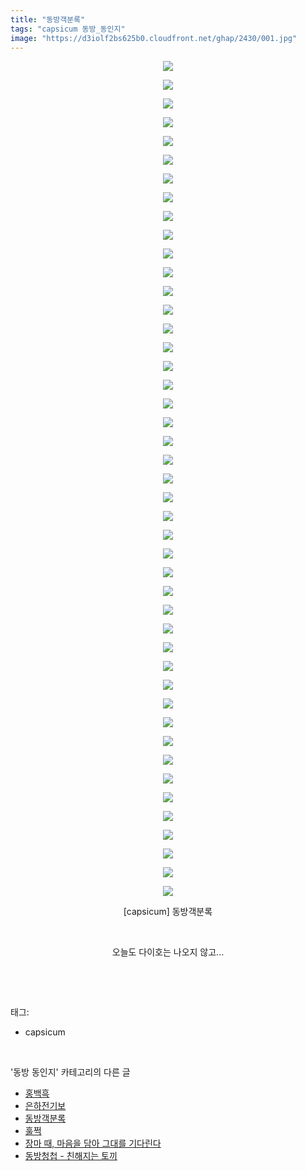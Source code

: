 ```yaml
---
title: "동방객분록"
tags: "capsicum 동방_동인지"
image: "https://d3iolf2bs625b0.cloudfront.net/ghap/2430/001.jpg"
---
```

<div class="article">
<p style="text-align: center; clear: none; float: none;"><img src="{{ site.imgserver3 }}/ghap/2430/001.jpg"/></p>
<p style="text-align: center; clear: none; float: none;"><img src="{{ site.imgserver3 }}/ghap/2430/002.jpg"/></p>
<p style="text-align: center; clear: none; float: none;"><img src="{{ site.imgserver3 }}/ghap/2430/003.jpg"/></p>
<p style="text-align: center; clear: none; float: none;"><img src="{{ site.imgserver3 }}/ghap/2430/004.jpg"/></p>
<p style="text-align: center; clear: none; float: none;"><img src="{{ site.imgserver3 }}/ghap/2430/005.jpg"/></p>
<p style="text-align: center; clear: none; float: none;"><img src="{{ site.imgserver3 }}/ghap/2430/006.jpg"/></p>
<p style="text-align: center; clear: none; float: none;"><img src="{{ site.imgserver3 }}/ghap/2430/007.jpg"/></p>
<p style="text-align: center; clear: none; float: none;"><img src="{{ site.imgserver3 }}/ghap/2430/008.jpg"/></p>
<p style="text-align: center; clear: none; float: none;"><img src="{{ site.imgserver3 }}/ghap/2430/009.jpg"/></p>
<p style="text-align: center; clear: none; float: none;"><img src="{{ site.imgserver3 }}/ghap/2430/010.jpg"/></p>
<p style="text-align: center; clear: none; float: none;"><img src="{{ site.imgserver3 }}/ghap/2430/011.jpg"/></p>
<p style="text-align: center; clear: none; float: none;"><img src="{{ site.imgserver3 }}/ghap/2430/012.jpg"/></p>
<p style="text-align: center; clear: none; float: none;"><img src="{{ site.imgserver3 }}/ghap/2430/013.jpg"/></p>
<p style="text-align: center; clear: none; float: none;"><img src="{{ site.imgserver3 }}/ghap/2430/014.jpg"/></p>
<p style="text-align: center; clear: none; float: none;"><img src="{{ site.imgserver3 }}/ghap/2430/015.jpg"/></p>
<p style="text-align: center; clear: none; float: none;"><img src="{{ site.imgserver3 }}/ghap/2430/016.jpg"/></p>
<p style="text-align: center; clear: none; float: none;"><img src="{{ site.imgserver3 }}/ghap/2430/017.jpg"/></p>
<p style="text-align: center; clear: none; float: none;"><img src="{{ site.imgserver3 }}/ghap/2430/018.jpg"/></p>
<p style="text-align: center; clear: none; float: none;"><img src="{{ site.imgserver3 }}/ghap/2430/019.jpg"/></p>
<p style="text-align: center; clear: none; float: none;"><img src="{{ site.imgserver3 }}/ghap/2430/020.jpg"/></p>
<p style="text-align: center; clear: none; float: none;"><img src="{{ site.imgserver3 }}/ghap/2430/021.jpg"/></p>
<p style="text-align: center; clear: none; float: none;"><img src="{{ site.imgserver3 }}/ghap/2430/022.jpg"/></p>
<p style="text-align: center; clear: none; float: none;"><img src="{{ site.imgserver3 }}/ghap/2430/023.jpg"/></p>
<p style="text-align: center; clear: none; float: none;"><img src="{{ site.imgserver3 }}/ghap/2430/024.jpg"/></p>
<p style="text-align: center; clear: none; float: none;"><img src="{{ site.imgserver3 }}/ghap/2430/025.jpg"/></p>
<p style="text-align: center; clear: none; float: none;"><img src="{{ site.imgserver3 }}/ghap/2430/026.jpg"/></p>
<p style="text-align: center; clear: none; float: none;"><img src="{{ site.imgserver3 }}/ghap/2430/027.jpg"/></p>
<p style="text-align: center; clear: none; float: none;"><img src="{{ site.imgserver3 }}/ghap/2430/028.jpg"/></p>
<p style="text-align: center; clear: none; float: none;"><img src="{{ site.imgserver3 }}/ghap/2430/029.jpg"/></p>
<p style="text-align: center; clear: none; float: none;"><img src="{{ site.imgserver3 }}/ghap/2430/030.jpg"/></p>
<p style="text-align: center; clear: none; float: none;"><img src="{{ site.imgserver3 }}/ghap/2430/031.jpg"/></p>
<p style="text-align: center; clear: none; float: none;"><img src="{{ site.imgserver3 }}/ghap/2430/032.jpg"/></p>
<p style="text-align: center; clear: none; float: none;"><img src="{{ site.imgserver3 }}/ghap/2430/033.jpg"/></p>
<p style="text-align: center; clear: none; float: none;"><img src="{{ site.imgserver3 }}/ghap/2430/034.jpg"/></p>
<p style="text-align: center; clear: none; float: none;"><img src="{{ site.imgserver3 }}/ghap/2430/035.jpg"/></p>
<p style="text-align: center; clear: none; float: none;"><img src="{{ site.imgserver3 }}/ghap/2430/036.jpg"/></p>
<p style="text-align: center; clear: none; float: none;"><img src="{{ site.imgserver3 }}/ghap/2430/037.jpg"/></p>
<p style="text-align: center; clear: none; float: none;"><img src="{{ site.imgserver3 }}/ghap/2430/038.jpg"/></p>
<p style="text-align: center; clear: none; float: none;"><img src="{{ site.imgserver3 }}/ghap/2430/039.jpg"/></p>
<p style="text-align: center; clear: none; float: none;"><img src="{{ site.imgserver3 }}/ghap/2430/040.jpg"/></p>
<p style="text-align: center; clear: none; float: none;"><img src="{{ site.imgserver3 }}/ghap/2430/041.jpg"/></p>
<p style="text-align: center; clear: none; float: none;"><img src="{{ site.imgserver3 }}/ghap/2430/042.jpg"/></p>
<p style="text-align: center; clear: none; float: none;"><img src="{{ site.imgserver3 }}/ghap/2430/043.jpg"/></p>
<p style="text-align: center; clear: none; float: none;"><img src="{{ site.imgserver3 }}/ghap/2430/044.jpg"/></p>
<p style="text-align: center; clear: none; float: none;"><img src="{{ site.imgserver3 }}/ghap/2430/045.jpg"/></p>
<p style="text-align: center; clear: none; float: none;">[capsicum] 동방객분록</p>
<p style="text-align: center; clear: none; float: none;"><br/></p>
<p style="text-align: center; clear: none; float: none;">오늘도 다이호는 나오지 않고...</p>
<p><br/></p>
</div><br/>
<div class="tagTrail">
<p>태그: </p>
<ul>
<li>capsicum</li>
</ul>
</div><br/>
<div class="another">
<p>'동방 동인지' 카테고리의 다른 글</p>
<ul>
<li><a href="/ghap_2432">홍백흑</a></li>
<li><a href="/ghap_2431">은하전기보</a></li>
<li><a href="/ghap_2430">동방객분록</a></li>
<li><a href="/ghap_2429">훌쩍</a></li>
<li><a href="/ghap_2428">장마 때, 마음을 담아 그대를 기다린다</a></li>
<li><a href="/ghap_2427">동방청첩 - 친해지는 토끼</a></li>
</ul>
</div><br/>
<div class="cb_module cb_fluid">
<div class="cb_wrt cb_profile">
</div><!-- commentList close -->
</div><br/>
